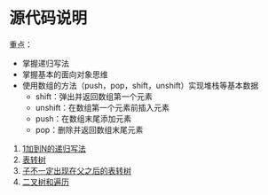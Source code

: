 # 源代码说明

重点：
- 掌握递归写法
- 掌握基本的面向对象思维
- 使用数组的方法（push，pop，shift，unshift）实现堆栈等基本数据
  - shift：弹出并返回数组第一个元素
  - unshift：在数组第一个元素前插入元素
  - push：在数组末尾添加元素
  - pop：删除并返回数组末尾元素

1. [1加到N的递归写法](1.js)
2. [表转树](2.js)
3. [子不一定出现在父之后的表转树](3.js)
4. [二叉树和遍历](4.js)
